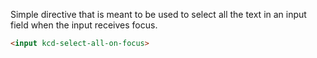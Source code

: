 Simple directive that is meant to be used to select all the text in an input field when the input receives focus.
 
```html
<input kcd-select-all-on-focus>
```